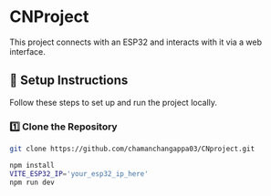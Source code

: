 # CNProject

This project connects with an ESP32 and interacts with it via a web interface.

## 🚀 Setup Instructions

Follow these steps to set up and run the project locally.

### 1️⃣ Clone the Repository
```bash
git clone https://github.com/chamanchangappa03/CNproject.git

npm install
VITE_ESP32_IP='your_esp32_ip_here'
npm run dev
```
